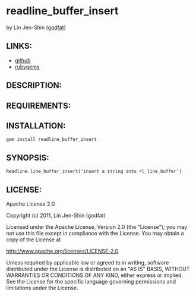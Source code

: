 # readline_buffer_insert

by Lin Jen-Shin ([godfat](http://godfat.org))

## LINKS:

* [github](https://github.com/godfat/readline_buffer_insert)
* [rubygems](http://rubygems.org/gems/readline_buffer_insert)

## DESCRIPTION:

## REQUIREMENTS:

## INSTALLATION:

    gem install readline_buffer_insert

## SYNOPSIS:

    Readline.line_buffer_insert('insert a string into rl_line_buffer')

## LICENSE:

Apache License 2.0

Copyright (c) 2011, Lin Jen-Shin (godfat)

Licensed under the Apache License, Version 2.0 (the "License");
you may not use this file except in compliance with the License.
You may obtain a copy of the License at

<http://www.apache.org/licenses/LICENSE-2.0>

Unless required by applicable law or agreed to in writing, software
distributed under the License is distributed on an "AS IS" BASIS,
WITHOUT WARRANTIES OR CONDITIONS OF ANY KIND, either express or implied.
See the License for the specific language governing permissions and
limitations under the License.
